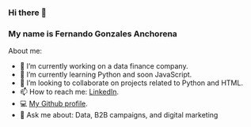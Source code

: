 ### Hi there 👋
### My name is **Fernando Gonzales Anchorena**

About me:

- 🔭 I’m currently working on a data finance company.
- 📘 I’m currently learning Python and soon JavaScript.
- 👯 I’m looking to collaborate on projects related to Python and HTML.
- 📫 How to reach me: [LinkedIn]([https://www.linkedin.com/in/fgonzalesanchorena/]).
- 💻 [My Github profile]([url](https://github.com/FerGonAnc)).
- 💬 Ask me about: Data, B2B campaigns, and digital marketing



